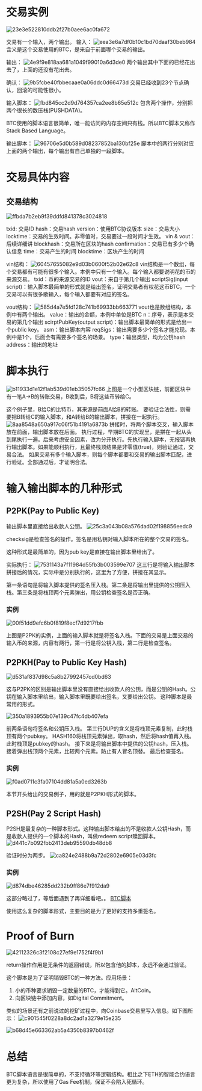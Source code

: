 # 交易实例
![23e3e522810ddb2f27b0aee6ac0fa672](8脚本语言.resources/47734A2C-4066-487D-8C5E-4D4A420E2F05.png)

交易有一个输入，两个输出。
输入：
![eea3e6a7df0b10c1bd70daaf30beb984](8脚本语言.resources/CB35E3C4-83E5-44BA-BAFC-2C4A54D1917B.png)
含义是这个交易使用的BTC，是来自于前面哪个交易的输出。

输出：
![4e9f9e818aa681a1049f99010a6d3de0](8脚本语言.resources/6D072EF0-5917-4049-9AD4-DBC3A4ABF4DE.png)
两个输出其中下面的已经花出去了，上面的还没有花出去。

确认：
![9b5fcbe40fbbecaae0a06ddc0d66473d](8脚本语言.resources/3ADC17EB-516E-4FFB-B2BB-8112635EFD46.png)
交易已经收到23个节点确认，回滚的可能性很小。

输入脚本：
![fbd845cc2d9d764357ca2ee8b65e512c](8脚本语言.resources/C24F09D2-97D1-4C16-8A9F-F9322260D712.png)
包含两个操作，分别把两个很长的数压栈(PUSHDATA)。

BTC使用的脚本语言很简单，唯一能访问的内存空间只有栈。所以BTC脚本又称作Stack Based Language。

输出脚本：
![96706e5d0b589d08237852ba130bf25e](8脚本语言.resources/E34C7CDD-0D20-4BCE-BFAB-AA1C1DE74F53.png)
脚本中的两行分别对应上面的两个输出，每个输出有自己单独的一段脚本。

# 交易具体内容
## 交易结构
![ffbda7b2eb9f39ddfd841378c3024818](8脚本语言.resources/3110D430-73A2-4F3E-A161-661C150BAB57.png)

txid: 交易ID
hash：交易hash
version：使用BTC协议版本
size：交易大小
locktime：交易的生效时间。非零值时，交易要过一段时间才生效。
vin & vout：后续详细讲
blockhash：交易所在区块的hash
confirmation：交易已有多少个确认信息
time：交易产生的时间
blocktime：区块产生的时间

vin结构：
![60457655082e9d03b0600f52b02e62c8](8脚本语言.resources/3318A423-D86E-4868-A407-4A0730F81DED.png)
vin结构是一个数组，每个交易都有可能有很多个输入。本例中只有一个输入。每个输入都要说明花的币的来源交易。
txid：币的来源交易的ID
vout：来自于第几个输出
scriptSig(input script)：输入脚本最简单的形式就是给出签名，证明交易者有权花这币BTC。一个交易可以有很多歌输入，每个输入都要有对应的签名。

vout结构：
![585d4a7e5fd128c741b69933bb663771](8脚本语言.resources/5FDC4DFE-92C6-4EE9-AC25-71A24D347865.png)
vout也是数组结构，本例中有两个输出。
value：输出的金额，本例中单位是BTC
n：序号，表示是本交易的第几个输出
scirptPubKey(output script)：输出脚本最简单的形式是给出一个public key。
asm：输出脚本内容
reqSigs：输出需要多少个签名才能兑现。本例中是1个，后面会有需要多个签名的场景。
type：输出类型，均为公钥hash
address：输出的地址

# 脚本执行
![b11933d1e12f1ab539d01eb35057fc66](8脚本语言.resources/6D445803-68F2-40D8-B749-2E3FE9129E2A.png)
上图是一个小型区块链，前面区块中有一笔A->B的转账交易，B收到后，B将这些币转给C。

这个例子里，B给C的比特币，其来源是前面A给B的转账。
要验证合法性，则需要把B转给C的输入脚本，和A转给B的输出脚本，拼接在一起执行。
![8aa8548a650a917c06f51b4191a6873b](8脚本语言.resources/89D95BF9-7DDB-409F-A127-F5420FB32989.png)
拼接时，将两个脚本交叉，输入脚本放在前面，输出脚本放在后面。
执行过程，早期BTC的实现里，是拼在一起从头到尾执行一遍。后来考虑安全因素，改为分开执行。先执行输入脚本，无报错再执行输出脚本。如果能顺利执行，且最终栈顶结果是非零值(true)，则验证通过，交易合法。
如果交易有多个输入脚本，则每个脚本都要和交易的输出脚本匹配，进行验证。全部通过后，才证明合法。

# 输入输出脚本的几种形式
## P2PK(Pay to Public Key)
输出脚本里直接给出收款人公钥。
![25c3a043b08a576dad02f198856eedc9](8脚本语言.resources/40C72342-9B75-4CF1-BEF9-E0C125FB31A6.png)

checksig是检查签名的操作。签名是用私钥对输入脚本所在的整个交易的签名。

这种形式是最简单的，因为pub key是直接在输出脚本里给出了。

实际执行：
![7531143a7f11984d55fb3b003599e707](8脚本语言.resources/BD300DDD-53E2-42DC-880E-C39AA539CE3C.png)
这三行是将输入输出脚本拼接后的情况，实际中是分别执行的，这里为了方便，拼接在其显示。

第一条语句是将输入脚本提供的签名压入栈。第二条是将输出里提供的公钥压入栈。第三条是将栈顶两个元素弹出，用公钥检查签名是否正确。

### 实例
![00f51dd9efc6b0f819f8ecf7d9217fbb](8脚本语言.resources/16349732-8F19-4473-83FD-7D0FF7A34602.png)

上图是P2PK的实例，上面的输入脚本就是将签名入栈。下面的交易是上面交易的输入币的来源，内容有两行，第一行是将公钥入栈，第二行是检查签名。

## P2PKH(Pay to Public Key Hash)

![d531af837d98c5a8b27992457cd0bd63](8脚本语言.resources/C1BA559B-D6A0-427B-8464-1C1B2A634F29.png)

这与P2PK的区别是输出脚本里没有直接给出收款人的公钥，而是公钥的Hash。公钥在输入脚本里给出，输入脚本里既要给出签名，又要给出公钥。
这种脚本是最常用的形式。

![350a1893955b07e139c47fc4db407efa](8脚本语言.resources/A9073A8E-50A9-47F2-97C6-32EFE8F5A099.png)

前两条语句将签名和公钥压入栈。
第三行DUP的含义是将栈顶元素复制，此时栈顶有两个pubkey。
HASH160将栈顶元素弹出，取hash，然后将hash值再入栈。此时栈顶是pubkey的hash。
接下来是将输出脚本中提供的公钥hash，压入栈。
接着弹出栈顶两个元素，比较两个元素。防止有人冒名顶替。
最后检查签名。

### 实例
![f0ad0711c3fa07104dd81a5a0ed3263b](8脚本语言.resources/4329DE0D-DAAC-4785-A407-29D0399D5BBE.png)

本节开头给出的交易例子，用的就是P2PKH形式的脚本。

## P2SH(Pay 2 Script Hash)

P2SH是最复杂的一种脚本形式。这种输出脚本给出的不是收款人公钥Hash，而是收款人提供的一个脚本的Hash，叫做redeem script赎回脚本。
![d441c7b092fbb2413deb95590db48db8](8脚本语言.resources/FD95E0AB-0D80-4B20-9137-152610E4A060.png)

验证时分为两步。
![ca824e2488b9a72d2802e6905e03d3fc](8脚本语言.resources/FD4FE806-D7DB-48C3-AA23-719F458A745E.png)

### 实例
![d874dbe46285dd232b9ff86e7f912da9](8脚本语言.resources/EEBBBBB9-21AD-4D48-A612-1BDBC21A5168.png)

这部分略过了，等后面遇到了再详细看吧。。
[BTC脚本](https://www.bilibili.com/video/BV1Vt411X7JF/?p=9&spm_id_from=pageDriver&vd_source=4843402b7dad600460dc18192579a93e)

使用这么复杂的脚本形式，主要目的是为了更好的支持多重签名。

# Proof of Burn
![42112326c3f2108c27ef9e1752f4f9b1](8脚本语言.resources/1C491DE5-469C-4D95-B6F1-2D25FD075544.png)

return操作作用是无条件的返回错误，所以包含他的脚本，永远不会通过验证。

这个脚本是为了证明销毁BTC的一种方法。应用场景：
1. 小的币种要求销毁一定数量的BTC，才能得到它。AltCoin。
2. 向区块链中添加内容，如Digital Commitment。

类似的场景还有之前说过的挖矿过程中，向Coinbase交易里写入信息。如下图所示：
![c901545f0228a8dc2ad1a3279e15e235](8脚本语言.resources/7AE91294-B754-4DD8-AED8-47A49F9F3DAE.png)

![b68d45e663362ab5a4350b8397b0462f](8脚本语言.resources/D645F5FC-0E40-4BC1-B952-4AD15EC9606A.png)

# 总结

BTC脚本语言是很简单的，不支持循环等逻辑结构。相比之下ETH的智能合约语言更为复杂，所以使用了Gas Fee机制，保证不会陷入死循环。